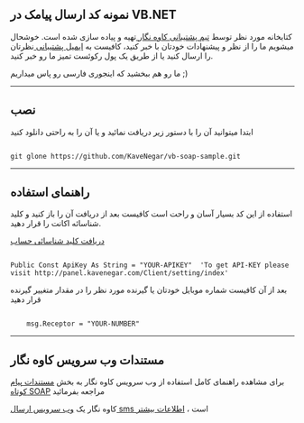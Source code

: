 
<h2>نمونه کد ارسال پیامک 
در VB.NET 
</h2>
<p>
کتابخانه مورد نظر توسط 
<a href="https://kavenegar.com">
 تیم پشتیبانی کاوه نگار
</a>
 تهیه و پیاده سازی شده است.
  خوشحال میشویم ما را از نظر و پیشنهادات خودتان با خبر کنید، 
  کافیست به 
  <a href="mailto:support@kavenegar.com">
 ایمیل پشتیبانی
</a>
نظرتان را ارسال کنید یا از طریق یک 
پول رکوئست تمیز ما رو خبر کنید.
</p>
<p>
ما رو هم ببخشید که اینجوری فارسی رو پاس میداریم ;)
</p>
<hr/>
<h2>
نصب
</h2>
<p>
ابتدا میتوانید آن را با دستور 
زیر 
دریافت نمائید
و یا آن را به راحتی دانلود کنید
</p>
<pre><code>
git glone https://github.com/KaveNegar/vb-soap-sample.git
</code></pre>
<hr/>
<h2>
راهنمای استفاده
</h2>
<p>
استفاده از این کد بسیار آسان و راحت است کافیست بعد از دریافت 
آن را باز کنید و کلید شناسائه اکانت را قرار دهید.
</p>
<p>
<a href="http://panel.kavenegar.com/Client/setting/index">
دریافت کلید شناسائی حساب
</a>
</p>
<pre><code>
Public Const ApiKey As String = "YOUR-APIKEY"  'To get API-KEY please visit http://panel.kavenegar.com/Client/setting/index'
</code></pre>
<p>
بعد از آن کافیست شماره موبایل خودتان یا گیرنده مورد نظر را در مقدار متغییر
گیرنده قرار دهید
</p>
<pre><code>
	msg.Receptor = "YOUR-NUMBER"
</code></pre>
<hr/>
<h2>
مستندات وب سرویس کاوه نگار
</h2>
<p>
برای مشاهده راهنمای کامل استفاده از 
وب سرویس کاوه نگار به 
بخش
<a href="http://kavenegar.com/soap.html">مستندات پیام کوتاه SOAP</a>
مراجعه بفرمائید
</p>
<p>
کاوه نگار یک 
<a href="http://kavenegar.com">
وب سرویس ارسال sms
</a>
است
،
<a href="http://kavenegar.com">
اطلاعات بیشتر 
</a>
</p>

